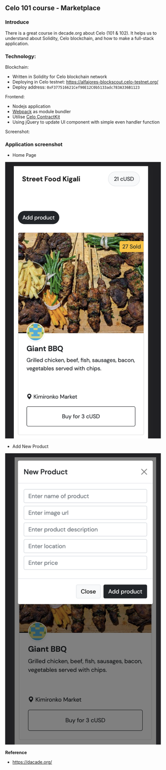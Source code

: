 ## Celo 101 course - Marketplace

### Introduce

There is a great course in decade.org about Celo (101 & 102). It helps us to understand about Solidity, Celo blockchain, and how to make a full-stack application.

### Technology:

Blockchain:
- Written in Solidity for Celo blockchain network
- Deploying in Celo testnet: https://alfajores-blockscout.celo-testnet.org/
- Deploy address: `0xF377516621Cef90E12C0b5133adc783A336B1123`

Frontend:
- Nodejs application 
- [Webpack](https://webpack.js.org/guides/getting-started/) as module bundler
- Utilise [Celo ContractKit](https://docs.celo.org/developer-guide/contractkit/setup)
- Using jQuery to update UI component with simple even handler function

Screenshot:

### Application screenshot

- Home Page

![Home Page](https://raw.githubusercontent.com/andyle83/marketplace/main/demo/1.png)

- Add New Product

![Add New Product](https://raw.githubusercontent.com/andyle83/marketplace/main/demo/2.png)

**Reference**

- https://dacade.org/
